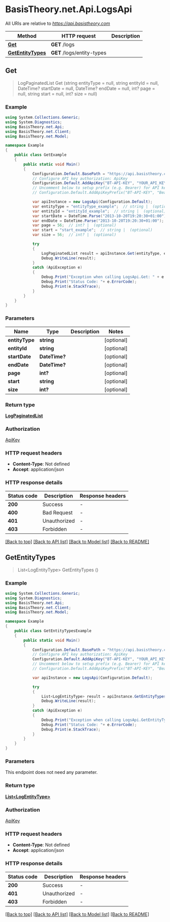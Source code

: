 # BasisTheory.net.Api.LogsApi

All URIs are relative to *https://api.basistheory.com*

Method | HTTP request | Description
------------- | ------------- | -------------
[**Get**](LogsApi.md#get) | **GET** /logs | 
[**GetEntityTypes**](LogsApi.md#getentitytypes) | **GET** /logs/entity-types | 



## Get

> LogPaginatedList Get (string entityType = null, string entityId = null, DateTime? startDate = null, DateTime? endDate = null, int? page = null, string start = null, int? size = null)



### Example

```csharp
using System.Collections.Generic;
using System.Diagnostics;
using BasisTheory.net.Api;
using BasisTheory.net.Client;
using BasisTheory.net.Model;

namespace Example
{
    public class GetExample
    {
        public static void Main()
        {
            Configuration.Default.BasePath = "https://api.basistheory.com";
            // Configure API key authorization: ApiKey
            Configuration.Default.AddApiKey("BT-API-KEY", "YOUR_API_KEY");
            // Uncomment below to setup prefix (e.g. Bearer) for API key, if needed
            // Configuration.Default.AddApiKeyPrefix("BT-API-KEY", "Bearer");

            var apiInstance = new LogsApi(Configuration.Default);
            var entityType = "entityType_example";  // string |  (optional) 
            var entityId = "entityId_example";  // string |  (optional) 
            var startDate = DateTime.Parse("2013-10-20T19:20:30+01:00");  // DateTime? |  (optional) 
            var endDate = DateTime.Parse("2013-10-20T19:20:30+01:00");  // DateTime? |  (optional) 
            var page = 56;  // int? |  (optional) 
            var start = "start_example";  // string |  (optional) 
            var size = 56;  // int? |  (optional) 

            try
            {
                LogPaginatedList result = apiInstance.Get(entityType, entityId, startDate, endDate, page, start, size);
                Debug.WriteLine(result);
            }
            catch (ApiException e)
            {
                Debug.Print("Exception when calling LogsApi.Get: " + e.Message );
                Debug.Print("Status Code: "+ e.ErrorCode);
                Debug.Print(e.StackTrace);
            }
        }
    }
}
```

### Parameters


Name | Type | Description  | Notes
------------- | ------------- | ------------- | -------------
 **entityType** | **string**|  | [optional] 
 **entityId** | **string**|  | [optional] 
 **startDate** | **DateTime?**|  | [optional] 
 **endDate** | **DateTime?**|  | [optional] 
 **page** | **int?**|  | [optional] 
 **start** | **string**|  | [optional] 
 **size** | **int?**|  | [optional] 

### Return type

[**LogPaginatedList**](LogPaginatedList.md)

### Authorization

[ApiKey](../README.md#ApiKey)

### HTTP request headers

- **Content-Type**: Not defined
- **Accept**: application/json


### HTTP response details
| Status code | Description | Response headers |
|-------------|-------------|------------------|
| **200** | Success |  -  |
| **400** | Bad Request |  -  |
| **401** | Unauthorized |  -  |
| **403** | Forbidden |  -  |

[[Back to top]](#)
[[Back to API list]](../README.md#documentation-for-api-endpoints)
[[Back to Model list]](../README.md#documentation-for-models)
[[Back to README]](../README.md)


## GetEntityTypes

> List&lt;LogEntityType&gt; GetEntityTypes ()



### Example

```csharp
using System.Collections.Generic;
using System.Diagnostics;
using BasisTheory.net.Api;
using BasisTheory.net.Client;
using BasisTheory.net.Model;

namespace Example
{
    public class GetEntityTypesExample
    {
        public static void Main()
        {
            Configuration.Default.BasePath = "https://api.basistheory.com";
            // Configure API key authorization: ApiKey
            Configuration.Default.AddApiKey("BT-API-KEY", "YOUR_API_KEY");
            // Uncomment below to setup prefix (e.g. Bearer) for API key, if needed
            // Configuration.Default.AddApiKeyPrefix("BT-API-KEY", "Bearer");

            var apiInstance = new LogsApi(Configuration.Default);

            try
            {
                List<LogEntityType> result = apiInstance.GetEntityTypes();
                Debug.WriteLine(result);
            }
            catch (ApiException e)
            {
                Debug.Print("Exception when calling LogsApi.GetEntityTypes: " + e.Message );
                Debug.Print("Status Code: "+ e.ErrorCode);
                Debug.Print(e.StackTrace);
            }
        }
    }
}
```

### Parameters

This endpoint does not need any parameter.

### Return type

[**List&lt;LogEntityType&gt;**](LogEntityType.md)

### Authorization

[ApiKey](../README.md#ApiKey)

### HTTP request headers

- **Content-Type**: Not defined
- **Accept**: application/json


### HTTP response details
| Status code | Description | Response headers |
|-------------|-------------|------------------|
| **200** | Success |  -  |
| **401** | Unauthorized |  -  |
| **403** | Forbidden |  -  |

[[Back to top]](#)
[[Back to API list]](../README.md#documentation-for-api-endpoints)
[[Back to Model list]](../README.md#documentation-for-models)
[[Back to README]](../README.md)

